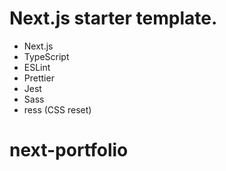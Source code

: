 # Next.js starter template.

- Next.js
- TypeScript
- ESLint
- Prettier
- Jest
- Sass
- ress (CSS reset)
# next-portfolio
